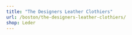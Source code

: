 ```yaml
---
title: "The Designers Leather Clothiers"
url: /boston/the-designers-leather-clothiers/
shop: Leder
---
```

